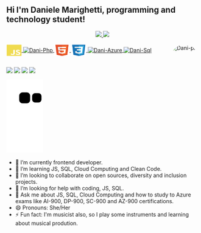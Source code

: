 ## Hi I'm Daniele Marighetti, programming and technology student!
<div align="center">
  <a href="https://github.com/danMarighetti">
  <img height="180em" src="https://github-readme-stats.vercel.app/api?username=danMarighetti&show_icons=true&theme=dracula&include_all_commits=true&count_private=true"/>
  <img height="180em" src="https://github-readme-stats.vercel.app/api/top-langs/?username=danMarighetti&layout=compact&langs_count=7&theme=dracula"/>
</div>
<div style="display: inline_block"><br>
  <img align="center" alt="Dani-Js" height="30" width="40" src="https://raw.githubusercontent.com/devicons/devicon/master/icons/javascript/javascript-plain.svg">
  <img align="center" alt="Dani-Php" height="30" width="40" src="https://cdn.jsdelivr.net/gh/devicons/devicon/icons/php/php-original.svg">

  <img align="center" alt="Dani-HTML" height="30" width="40" src="https://raw.githubusercontent.com/devicons/devicon/master/icons/html5/html5-original.svg">
  <img align="center" alt="Dani-CSS" height="30" width="40" src="https://raw.githubusercontent.com/devicons/devicon/master/icons/css3/css3-original.svg">
  <img align="center" alt="Dani-Azure" height="30" width="40" src="https://cdn.jsdelivr.net/gh/devicons/devicon/icons/azure/azure-original.svg">
<img align="center" alt="Dani-Sql"  height="30" width="40" fill = "white" src="https://cdn.svgapi.com/vector/13344/sql-file-format.svg"> 
  <img align="right" alt="Dani-pic" height="150" style="border-radius:50px;" src="https://encrypted-tbn0.gstatic.com/images?q=tbn:ANd9GcTOnSIPJKmJv3a_--udWpqoGiYc-_1jM2EFTYDIyZCElIc66H4Vhm7dJcfLmbQIMle8g2E&usqp=CAU">
</div>
  
  ##
 
<div> 
  <a href="https://instagram.com/dn_cox" target="_blank"><img src="https://img.shields.io/badge/-Instagram-%23E4405F?style=for-the-badge&logo=instagram&logoColor=white" target="_blank"></a>
 	<a href="https://www.twitch.tv/techno_butch" target="_blank"><img src="https://img.shields.io/badge/Twitch-9146FF?style=for-the-badge&logo=twitch&logoColor=white" target="_blank"></a>
  <a href = "mailto:danMarighetti@gmail.com"><img src="https://img.shields.io/badge/-Gmail-%23333?style=for-the-badge&logo=gmail&logoColor=white" target="_blank"></a>
  <a href="https://www.linkedin.com/in/danielemarighetticox" target="_blank"><img src="https://img.shields.io/badge/-LinkedIn-%230077B5?style=for-the-badge&logo=linkedin&logoColor=white" target="_blank"></a> 
 
 ![Snake animation](https://github.com/danMarighetti/danMarighetti/blob/output/github-contribution-grid-snake.svg)
  
- 🔭 I’m currently frontend developer.
- 🌱 I’m learning JS, SQL, Cloud Computing and Clean Code.
- 👯 I’m looking to collaborate on open sources, diversity and inclusion projects.
- 🤔 I’m looking for help with coding, JS, SQL.
- 💬 Ask me about JS, SQL, Cloud Computing and how to study to Azure exams like AI-900, DP-900, SC-900 and AZ-900 certifications.
- 😄 Pronouns: She/Her
- ⚡ Fun fact: I'm musicist also, so I play some instruments and learning about musical prodution.
</div>

